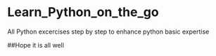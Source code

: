 # Learn_Python_on_the_go
All Python excercises step by step to enhance python basic expertise

##Hope it is all well
